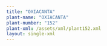 ```yaml
---
title: "OXIACANTA"
plant-name: "OXIACANTA"
plant-number: "152"
plant-xml: /assets/xml/plant152.xml
layout: single-xml
---
```

